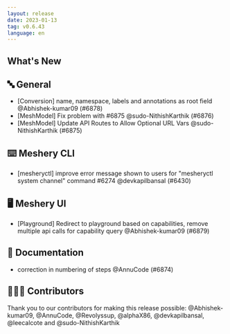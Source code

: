 ```yaml
---
layout: release
date: 2023-01-13
tag: v0.6.43
language: en
---
```


## What's New
## 🔤 General
- [Conversion] name, namespace, labels and annotations as root field @Abhishek-kumar09 (#6878)
- [MeshModel] Fix problem with #6875 @sudo-NithishKarthik (#6876)
- [MeshModel] Update API Routes to Allow Optional URL Vars @sudo-NithishKarthik (#6875)

## ⌨️ Meshery CLI

- [mesheryctl] improve error message shown to users for "mesheryctl system channel" command #6274 @devkapilbansal (#6430)

## 🖥 Meshery UI

- [Playground] Redirect to playground based on capabilities, remove multiple api calls for capability query @Abhishek-kumar09 (#6879)

## 📖 Documentation

- correction in numbering of steps @AnnuCode (#6874)

## 👨🏽‍💻 Contributors

Thank you to our contributors for making this release possible:
@Abhishek-kumar09, @AnnuCode, @Revolyssup, @alphaX86, @devkapilbansal, @leecalcote and @sudo-NithishKarthik
